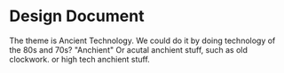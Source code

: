 Design Document
===============

The theme is Ancient Technology.
We could do it by doing technology of the 80s and 70s? "Anchient"
Or acutal anchient stuff, such as old clockwork.
or high tech anchient stuff.

